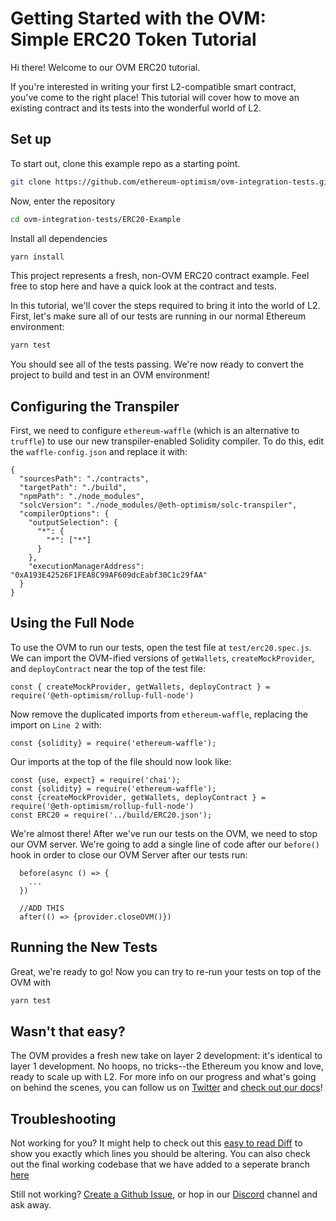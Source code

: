 # Getting Started with the OVM: Simple ERC20 Token Tutorial

Hi there! Welcome to our OVM ERC20 tutorial.

If you're interested in writing your first L2-compatible smart contract, you've come to the right place!  This tutorial will cover how to move an existing contract and its tests into the wonderful world of L2.

## Set up

To start out, clone this example repo as a starting point.

```bash
git clone https://github.com/ethereum-optimism/ovm-integration-tests.git
```
Now, enter the repository

```bash
cd ovm-integration-tests/ERC20-Example
```
Install all dependencies

```bash
yarn install
```

This project represents a fresh, non-OVM ERC20 contract example. Feel free to stop here and have a quick look at the contract and tests. 

In this tutorial, we'll cover the steps required to bring it into the world of L2. First, let's make sure all of our tests are running in our normal Ethereum environment: 

```bash
yarn test
```
You should see all of the tests passing. We're now ready to convert the project to build and test in an OVM environment!

## Configuring the Transpiler
First, we need to configure ``ethereum-waffle`` (which is an alternative to `truffle`) to use our new transpiler-enabled Solidity compiler.  To do this, edit the ``waffle-config.json`` and replace it with:

```json=
{
  "sourcesPath": "./contracts",
  "targetPath": "./build",
  "npmPath": "./node_modules",
  "solcVersion": "./node_modules/@eth-optimism/solc-transpiler",
  "compilerOptions": {
    "outputSelection": {
      "*": {
        "*": ["*"]
      }
    },
    "executionManagerAddress": "0xA193E42526F1FEA8C99AF609dcEabf30C1c29fAA"
  }
}
```
## Using the Full Node
To use the OVM to run our tests, open the test file at ``test/erc20.spec.js``. We can import the OVM-ified versions of `getWallets`, `createMockProvider`, and `deployContract` near the top of the test file:

```javascript=
const { createMockProvider, getWallets, deployContract } = require('@eth-optimism/rollup-full-node')
```

Now remove the duplicated imports from `ethereum-waffle`, replacing the import on `Line 2` with:

```javascript=
const {solidity} = require('ethereum-waffle');
```

Our imports at the top of the file should now look like: 

```javascript=
const {use, expect} = require('chai');
const {solidity} = require('ethereum-waffle');
const {createMockProvider, getWallets, deployContract } = require('@eth-optimism/rollup-full-node')
const ERC20 = require('../build/ERC20.json');
```


We're almost there!  After we've run our tests on the OVM, we need to stop our OVM server. We're going to add a single line of code after our `before()` hook in order to close our OVM Server after our tests run:

```javascript=
  before(async () => {
    ...
  })

  //ADD THIS
  after(() => {provider.closeOVM()}) 
```
## Running the New Tests
Great, we're ready to go!  Now you can try to re-run your tests on top of the OVM with

```bash
yarn test
```

## Wasn't that easy?
The OVM provides a fresh new take on layer 2 development: it's identical to layer 1 development.  No hoops, no tricks--the Ethereum you know and love, ready to scale up with L2.  For more info on our progress and what's going on behind the scenes, you can follow us on [Twitter](https://twitter.com/optimismPBC) and [check out our docs](https://docs.optimism.io)!

## Troubleshooting
Not working for you? It might help to check out this [easy to read Diff](https://i.imgur.com/DEU7wXC.png) to show you exactly which lines you should be altering. You can also check out the final working codebase that we have added to a seperate branch [here](https://github.com/ethereum-optimism/ERC20-Example/tree/final_result)

Still not working? [Create a Github Issue](https://github.com/ethereum-optimism/ERC20-Example/issues), or hop in our [Discord](https://discordapp.com/invite/jrnFEvq) channel and ask away.
